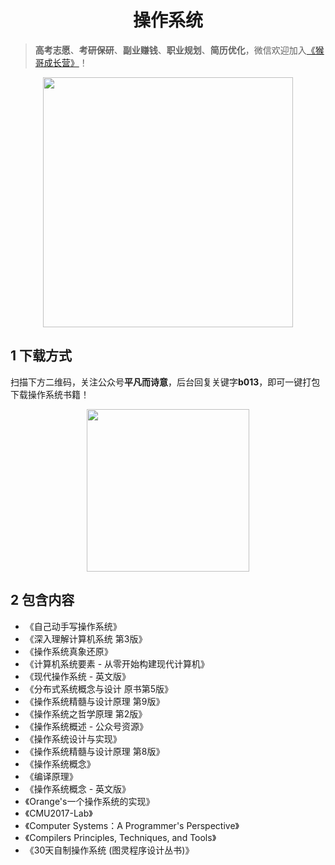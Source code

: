 <h1 align="center">操作系统</h1>

> **高考志愿**、**考研保研**、**副业赚钱**、**职业规划**、**简历优化**，微信欢迎加入[《猴哥成长营》](https://www.yuque.com/jackpop/ulig5a/srnochggbsa2eltw?singleDoc#)！

<p align="center">
    <img src="https://s11.ax1x.com/2023/12/23/pi7qxU0.md.jpg" height="400"></img>
</p>

## 1 下载方式

扫描下方二维码，关注公众号**平凡而诗意**，后台回复关键字**b013**，即可一键打包下载操作系统书籍！

<p align="center">
    <img src="https://s1.ax1x.com/2022/07/10/jsCAdH.jpg" width="260" height="260"></img>
</p>

## 2 包含内容

- 《自己动手写操作系统》
- 《深入理解计算机系统 第3版》
- 《操作系统真象还原》
- 《计算机系统要素 - 从零开始构建现代计算机》
- 《现代操作系统 - 英文版》
- 《分布式系统概念与设计 原书第5版》
- 《操作系统精髓与设计原理 第9版》
- 《操作系统之哲学原理 第2版》
- 《操作系统概述 - 公众号资源》
- 《操作系统设计与实现》
- 《操作系统精髓与设计原理 第8版》
- 《操作系统概念》
- 《编译原理》
- 《操作系统概念 - 英文版》
- 《Orange's一个操作系统的实现》
- 《CMU2017-Lab》
- 《Computer Systems：A Programmer's Perspective》
- 《Compilers Principles, Techniques, and Tools》
- 《30天自制操作系统 (图灵程序设计丛书)》